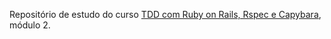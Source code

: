  Repositório de estudo do curso [TDD com Ruby on Rails, Rspec e Capybara](https://www.udemy.com/course/rails-tdd/), módulo 2.

